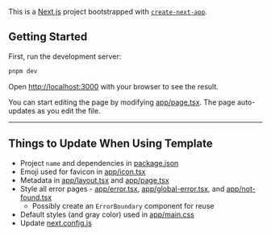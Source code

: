 This is a [Next.js](https://nextjs.org/) project bootstrapped with [`create-next-app`](https://github.com/vercel/next.js/tree/canary/packages/create-next-app).

## Getting Started

First, run the development server:

```bash
pnpm dev
```

Open [http://localhost:3000](http://localhost:3000) with your browser to see the result.

You can start editing the page by modifying [app/page.tsx](app/page.tsx). The page auto-updates as you edit the file.

---

## Things to Update When Using Template

- Project `name` and dependencies in [package.json](package.json)
- Emoji used for favicon in [app/icon.tsx](app/icon.tsx)
- Metadata in [app/layout.tsx](app/layout.tsx) and [app/page.tsx](app/page.tsx)
- Style all error pages - [app/error.tsx](app/error.tsx), [app/global-error.tsx](app/global-error.tsx), and [app/not-found.tsx](app/not-found.tsx)
  - Possibly create an `ErrorBoundary` component for reuse
- Default styles (and gray color) used in [app/main.css](app/main.css)
- Update [next.config.js](next.config.js)
